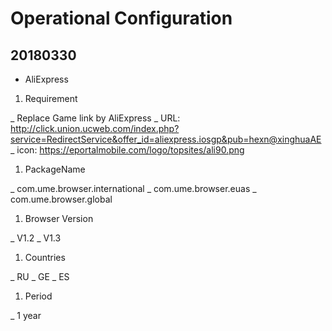 # Operational Configuration

## 20180330

+ AliExpress

1. Requirement

_ Replace Game link by AliExpress
_ URL: <http://click.union.ucweb.com/index.php?service=RedirectService&offer_id=aliexpress.iosgp&pub=hexn@xinghuaAE>
_ icon: <https://eportalmobile.com/logo/topsites/ali90.png>

1. PackageName

_ com.ume.browser.international
_ com.ume.browser.euas
_ com.ume.browser.global

1. Browser Version

_ V1.2
_ V1.3

1. Countries

_ RU
_ GE
_ ES

1. Period

_ 1 year

